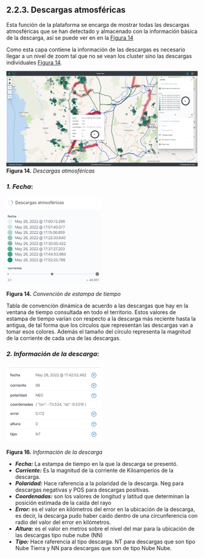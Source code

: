 ## 2.2.3. Descargas atmosféricas
Esta función de la plataforma se encarga de mostrar todas las descargas atmosféricas que se han detectado y almacenado con la información básica de la descarga, así se puede ver en en la [Figura 14](../../../pictures/Imagen14.png)

Como esta capa contiene la información de las descargas es necesario llegar a un nivel de zoom tal que no se vean los cluster sino las descargas individuales [Figura 14](../../../pictures/Imagen14.png).

![Figura 14](../../../pictures/Imagen14.png "Descargas atmosféricas")
**Figura 14.** *Descargas atmosféricas*

###  *1. Fecha*:
![Figura 15](../../../pictures/Imagen26.png "Convención de estampa de tiempo")

**Figura 14.** *Convención de estampa de tiempo*

Tabla de convención dinámica de acuerdo a las descargas que hay en la ventana de tiempo consultada en todo el territorio. Estos valores de estampa de tiempo varían con respecto a la descarga más reciente hasta la antigua, de tal forma que los círculos que representan las descargas van a tomar esos colores.
Además el tamaño del círculo representa la magnitud de la corriente de cada una de las descargas.

### *2. Información de la descarga*:
![Figura 16](../../../pictures/Imagen27.png "Información de la descarga")

**Figura 16.** *Información de la descarga*

- **_Fecha:_** La estampa de tiempo en la que la descarga se presentó.
- **_Corriente:_** Es la magnitud de la corriente de Kiloamperios de la descarga.
- **_Polaridad:_** Hace raferencia a la polaridad de la descarga. Neg para descargas negativas y POS para descargas positivas.
- **_Coordenadas:_** son los valores de longitud y latitud que determinan la posición estimada de la caída del rayo
- **_Error:_** es el valor en kilómetros del error en la ubicación de la descarga, es decir, la descarga pudo haber caido dentro de una circunferencia con radio del valor del error en kilómetros.
- **_Altura:_** es el valor en metros sobre el nivel del mar para la ubicación de las descargas tipo nube nube (NN)
- **_Tipo:_** Hace raferencia al tipo descarga. NT para descargas que son tipo Nube Tierra y NN para descargas que son de tipo Nube Nube.